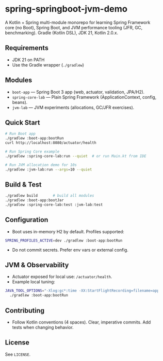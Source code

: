 # spring-springboot-jvm-demo

A Kotlin + Spring multi-module monorepo for learning Spring Framework core (no Boot), Spring Boot, and JVM performance tooling (JFR, GC, benchmarking). Gradle (Kotlin DSL), JDK 21, Kotlin 2.0.x.

## Requirements
- JDK 21 on PATH
- Use the Gradle wrapper (`./gradlew`)

## Modules
- `boot-app` — Spring Boot 3 app (web, actuator, validation, JPA/H2).
- `spring-core-lab` — Plain Spring Framework (ApplicationContext, config, beans).
- `jvm-lab` — JVM experiments (allocations, GC/JFR exercises).

## Quick Start
```bash
# Run Boot app
./gradlew :boot-app:bootRun
curl http://localhost:8080/actuator/health

# Run Spring Core example
./gradlew :spring-core-lab:run --quiet  # or run Main.kt from IDE

# Run JVM allocation demo for 10s
./gradlew :jvm-lab:run --args=10 --quiet
```

## Build & Test
```bash
./gradlew build       # build all modules
./gradlew :boot-app:bootJar
./gradlew :spring-core-lab:test :jvm-lab:test
```

## Configuration
- Boot uses in-memory H2 by default. Profiles supported:
```bash
SPRING_PROFILES_ACTIVE=dev ./gradlew :boot-app:bootRun
```
- Do not commit secrets. Prefer env vars or external config.

## JVM & Observability
- Actuator exposed for local use: `/actuator/health`.
- Example local tuning:
```bash
JAVA_TOOL_OPTIONS="-Xlog:gc*:time -XX:StartFlightRecording=filename=app.jfr,duration=60s" \
  ./gradlew :boot-app:bootRun
```

## Contributing
- Follow Kotlin conventions (4 spaces). Clear, imperative commits. Add tests when changing behavior.

## License
See `LICENSE`.
